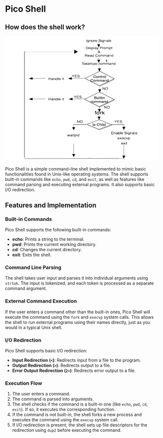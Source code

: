 # Pico Shell

## How does the shell work?

![Pico Shell](image-1.png)

Pico Shell is a simple command-line shell implemented to mimic basic functionalities found in Unix-like operating systems. The shell supports built-in commands like `echo`, `pwd`, `cd`, and `exit`, as well as features like command parsing and executing external programs. It also supports basic I/O redirection.

## Features and Implementation

### Built-in Commands
Pico Shell supports the following built-in commands:
- **echo**: Prints a string to the terminal.
- **pwd**: Prints the current working directory.
- **cd**: Changes the current directory.
- **exit**: Exits the shell.

### Command Line Parsing
The shell takes user input and parses it into individual arguments using `strtok`. The input is tokenized, and each token is processed as a separate command argument.

### External Command Execution
If the user enters a command other than the built-in ones, Pico Shell will execute the command using the `fork` and `execvp` system calls. This allows the shell to run external programs using their names directly, just as you would in a typical Unix shell.

### I/O Redirection
Pico Shell supports basic I/O redirection:
- **Input Redirection (`<`)**: Redirects input from a file to the program.
- **Output Redirection (`>`)**: Redirects output to a file.
- **Error Output Redirection (`2>`)**: Redirects error output to a file.

### Execution Flow
1. The user enters a command.
2. The command is parsed into arguments.
3. The shell checks if the command is a built-in one (like `echo`, `pwd`, `cd`, `exit`). If so, it executes the corresponding function.
4. If the command is not built-in, the shell forks a new process and executes the command using the `execvp` system call.
5. If I/O redirection is present, the shell sets up file descriptors for the redirection using `dup2` before executing the command.

